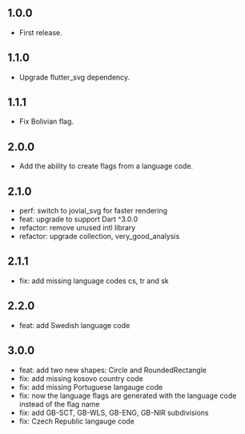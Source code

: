 ## 1.0.0

- First release.

## 1.1.0

- Upgrade flutter_svg dependency.

## 1.1.1

- Fix Bolivian flag.

## 2.0.0

- Add the ability to create flags from a language code.

## 2.1.0

- perf: switch to jovial_svg for faster rendering
- feat: upgrade to support Dart ^3.0.0
- refactor: remove unused intl library
- refactor: upgrade collection, very_good_analysis

## 2.1.1

- fix: add missing language codes cs, tr and sk

## 2.2.0

- feat: add Swedish language code

## 3.0.0

- feat: add two new shapes: Circle and RoundedRectangle
- fix: add missing kosovo country code
- fix: add missing Portuguese langauge code
- fix: now the language flags are generated with the language code instead of the flag name
- fix: add GB-SCT, GB-WLS, GB-ENG, GB-NIR subdivisions
- fix: Czech Republic langauge code
